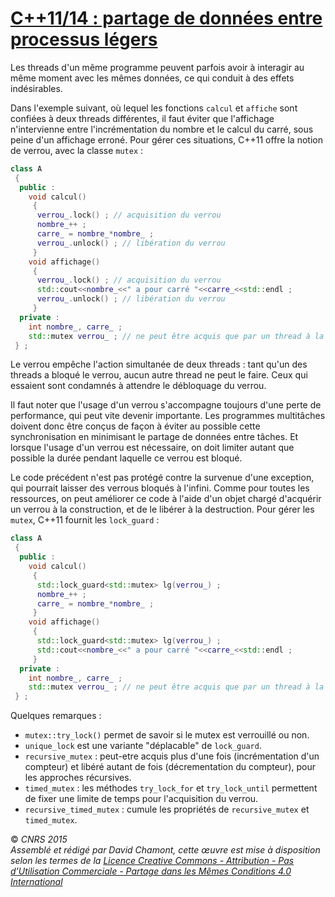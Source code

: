 # [C++11/14 : partage de données entre processus légers](TheorieFonctionnelleConcurrente "wikilink")

Les threads d'un même programme peuvent parfois avoir à interagir au même moment avec les mêmes données, ce qui conduit à des effets indésirables.

Dans l'exemple suivant, où lequel les fonctions `calcul` et `affiche` sont confiées à deux threads différentes, il faut éviter que l'affichage n'intervienne entre l'incrémentation du nombre et le calcul du carré, sous peine d'un affichage erroné. Pour gérer ces situations, C++11 offre la notion de verrou, avec la classe `mutex` :

``` cpp
class A
 {
  public :
    void calcul()
     {
      verrou_.lock() ; // acquisition du verrou
      nombre_++ ;
      carre_ = nombre_*nombre_ ;
      verrou_.unlock() ; // libération du verrou
     }
    void affichage()
     {
      verrou_.lock() ; // acquisition du verrou
      std::cout<<nombre_<<" a pour carré "<<carre_<<std::endl ;
      verrou_.unlock() ; // libération du verrou
     }
  private :
    int nombre_, carre_ ;
    std::mutex verrou_ ; // ne peut être acquis que par un thread à la fois
 } ;
```

Le verrou empêche l'action simultanée de deux threads : tant qu'un des threads a bloqué le verrou, aucun autre thread ne peut le faire. Ceux qui essaient sont condamnés à attendre le débloquage du verrou.

Il faut noter que l'usage d'un verrou s'accompagne toujours d'une perte de performance, qui peut vite devenir importante. Les programmes multitâches doivent donc être conçus de façon à éviter au possible cette synchronisation en minimisant le partage de données entre tâches. Et lorsque l'usage d'un verrou est nécessaire, on doit limiter autant que possible la durée pendant laquelle ce verrou est bloqué.

Le code précédent n'est pas protégé contre la survenue d'une exception, qui pourrait laisser des verrous bloqués à l'infini. Comme pour toutes les ressources, on peut améliorer ce code à l'aide d'un objet chargé d'acquérir un verrou à la construction, et de le libérer à la destruction. Pour gérer les `mutex`, C++11 fournit les `lock_guard` :

``` cpp
class A
 {
  public :
    void calcul()
     {
      std::lock_guard<std::mutex> lg(verrou_) ;
      nombre_++ ;
      carre_ = nombre_*nombre_ ;
     }
    void affichage()
     {
      std::lock_guard<std::mutex> lg(verrou_) ;
      std::cout<<nombre_<<" a pour carré "<<carre_<<std::endl ;
     }
  private :
    int nombre_, carre_ ;
    std::mutex verrou_ ; // ne peut être acquis que par un thread à la fois
 } ;
```

Quelques remarques :

  - `mutex::try_lock()` permet de savoir si le mutex est verrouillé ou non.
  - `unique_lock` est une variante "déplacable" de `lock_guard`.
  - `recursive_mutex` : peut-etre acquis plus d'une fois (incrémentation d'un compteur) et libéré autant de fois (décrementation du compteur), pour les approches récursives.
  - `timed_mutex` : les méthodes `try_lock_for` et `try_lock_until` permettent de fixer une limite de temps pour l'acquisition du verrou.
  - `recursive_timed_mutex` : cumule les propriétés de `recursive_mutex` et `timed_mutex`.

  
  
© *CNRS 2015*  
*Assemblé et rédigé par David Chamont, cette œuvre est mise à disposition selon les termes de la [Licence Creative Commons - Attribution - Pas d’Utilisation Commerciale - Partage dans les Mêmes Conditions 4.0 International](http://creativecommons.org/licenses/by-nc-sa/4.0/)*
